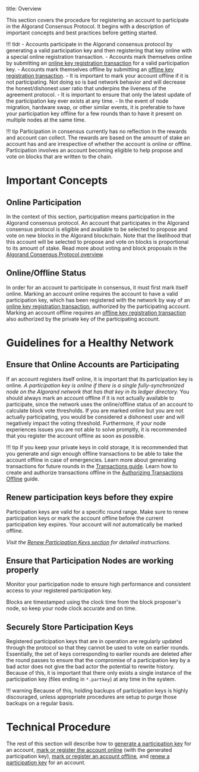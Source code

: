 title: Overview

This section covers the procedure for registering an account to participate in the Algorand Consensus Protocol. It begins with a description of important concepts and best practices before getting started. 

!!! tldr
	- Accounts participate in the Algorand consensus protocol by generating a valid participation key and then registering that key online with a special online registration transaction.
	- Accounts mark themselves online by submitting an [online key registration transaction](../../feature-guides/transactions.md#register-account-online) for a valid participation key.
	- Accounts mark themselves offline by submitting an [offline key registration transaction](../../feature-guides/transactions.md#register-account-offline). 
	- It is important to mark your account offline if it is not participating. Not doing so is bad network behavior and will decrease the honest/dishonest user ratio that underpins the liveness of the agreement protocol.
	- It is important to ensure that only the latest update of the participation key ever exists at any time.
	- In the event of node migration, hardware swap, or other similar events, it is preferable to have your participation key offline for a few rounds than to have it present on multiple nodes at the same time.

!!! tip
	Participation in consensus currently has no reflection in the rewards and account can collect. The rewards are based on the amount of stake an account has and are irrespective of whether the account is online or offline. Participation involves an account becoming eligible to help propose and vote on blocks that are written to the chain.

# Important Concepts

## Online Participation
In the context of this section, participation means participation in the Algorand consensus protocol. An account that participates in the Algorand consensus protocol is eligible and available to be selected to propose and vote on new blocks in the Algorand blockchain. Note that the likelihood that this account will be selected to propose and vote on blocks is proportional to its amount of stake. Read more about voting and block proposals in the [Algorand Consensus Protocol overview](../../algorand_consensus.md#the-algorand-consensus-protocol).

## Online/Offline Status
In order for an account to participate in consensus, it must first mark itself online. Marking an account online requires the account to have a valid participation key, which has been registered with the network by way of an [online key registration transaction](../../feature-guides/transactions.md#register-account-online), authorized by the participating account. Marking an account offline requires an [offline key registration transaction](../../feature-guides/transactions.md#register-account-offline) also authorized by the private key of the participating account.

# Guidelines for a Healthy Network

## Ensure that Online Accounts are Participating
If an account registers itself online, it is important that its participation key is online. _A participation key is online if there is a single fully-synchronized node on the Algorand network that has that key in its ledger directory._ You should always mark an account offline if it is not actually available to participate, since the network uses the online/offline status of an account to calculate block vote thresholds. If you are marked online but you are not actually participating, you would be considered a dishonest user and will negatively impact the voting threshold. Furthermore, if your node experiences issues you are not able to solve promptly, it is recommended that you register the account offline as soon as possible.

!!! tip
	If you keep your private keys in cold storage, it is recommended that you generate and sign enough offline transactions to be able to take the account offline in case of emergencies. Learn more about generating transactions for future rounds in the [Transactions guide](../../feature-guides/transactions.md##sending-a-transaction-in-the-future). Learn how to create and authorize transactions offline in the [Authorizing Transactions Offline](../../feature-guides/offline_transactions.md) guide.

## Renew participation keys before they expire
Participation keys are valid for a specific round range. Make sure to renew participation keys or mark the account offline before the current participation key expires. Your account will _not_ automatically be marked offline.

_Visit the [Renew Participation Keys section](./renew.md) for detailed instructions._

## Ensure that Participation Nodes are working properly
Monitor your participation node to ensure high performance and consistent access to your registered participation key. 

Blocks are timestamped using the clock time from the block proposer's node, so keep your node clock accurate and on time.

## Securely Store Participation Keys

Registered participation keys that are in operation are regularly updated through the protocol so that they cannot be used to vote on earlier rounds. Essentially, the set of keys corresponding to earlier rounds are deleted after the round passes to ensure that the compromise of a participation key by a bad actor does not give the bad actor the potential to rewrite history. Because of this, it is important that there only exists a single instance of the participation key (files ending in `*.partkey`) at any time in the system. 

!!! warning
	Because of this, holding backups of participation keys is highly discouraged, unless appropriate procedures are setup to purge those backups on a regular basis.

# Technical Procedure

The rest of this section will describe how to [generate a participation key](./generate_keys.md) for an account, [mark or register the account online](./online.md) (with the generated participation key), [mark or register an account offline](./offline.md), and [renew a participation key](./renew.md) for an account.